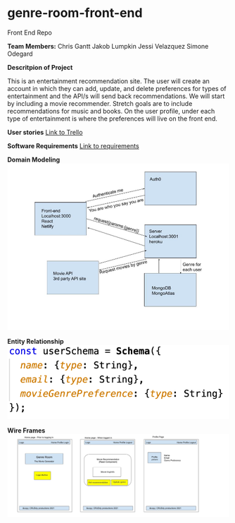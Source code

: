 # genre-room-front-end
Front End Repo

**Team Members:**
Chris Gantt
Jakob Lumpkin
Jessi Velazquez
Simone Odegard

**Descritpion of Project**

This is an entertainment recommendation site. The user will create an account in which they can add, update, and delete preferences for types of entertainment and the API/s will send back recommendations. We will start by including a movie recommender. Stretch goals are to include recommendations for music and books. On the user profile, under each type of entertainment is where the preferences will live on the front end.

**User stories**
[Link to Trello](https://docs.google.com/document/d/1CdsHYnbm2qrBjmilGVpoNDrKQsEQk8bcfJV45zILvbU/edit#)

**Software Requirements**
[Link to requirements](./requirements.md)

**Domain Modeling**
![DomainModeling](./DomainModeling.jpg)

**Entity Relationship**
![EntityRelationship](./EntityRelationship.png)

**Wire Frames**
![Wireframes](./GenreRoomWire.jpg)

